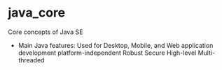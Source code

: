 # java_core

Core concepts of Java SE

- Main Java features:
    Used for Desktop, Mobile, and Web application development
    platform-independent
    Robust
    Secure
    High-level
    Multi-threaded


